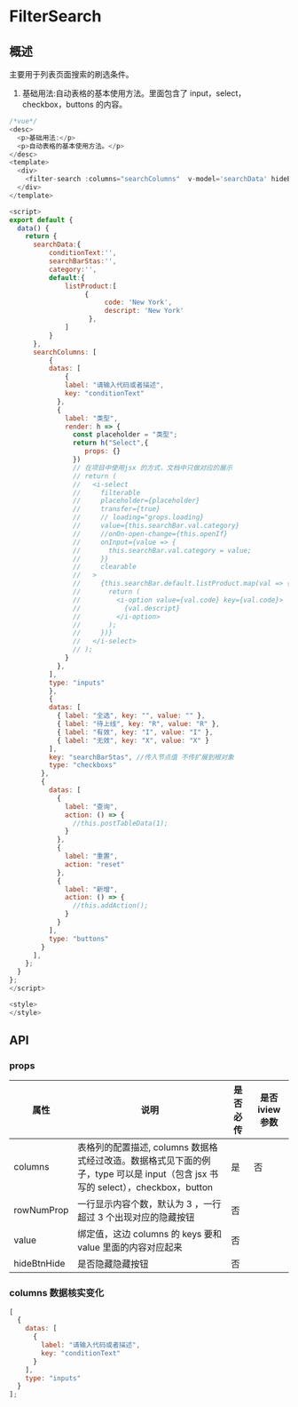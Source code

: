 # FilterSearch

## 概述

主要用于列表页面搜索的刷选条件。

1. 基础用法:自动表格的基本使用方法。里面包含了 input，select，checkbox，buttons 的内容。

```javascript
/*vue*/
<desc>
  <p>基础用法:</p>
  <p>自动表格的基本使用方法。</p>
</desc>
<template>
  <div>
    <filter-search :columns="searchColumns"  v-model='searchData' hideBtnHide="true"></filter-search>
  </div>
</template>

<script>
export default {
  data() {
    return {
      searchData:{
          conditionText:'',
          searchBarStas:'',
          category:'',
          default:{
              listProduct:[
                   {
                        code: 'New York',
                        descript: 'New York'
                    },
              ]
          }
      },
      searchColumns: [
          {
          datas: [
              {
              label: "请输入代码或者描述",
              key: "conditionText"
            },
            {
              label: "类型",
              render: h => {
                const placeholder = "类型";
                return h("Select",{
                   props: {}
                })
                // 在项目中使用jsx 的方式，文档中只做对应的展示
                // return (
                //   <i-select
                //     filterable
                //     placeholder={placeholder}
                //     transfer={true}
                //     // loading="grops.loading}
                //     value={this.searchBar.val.category}
                //     //onOn-open-change={this.openIf}
                //     onInput={value => {
                //       this.searchBar.val.category = value;
                //     }}
                //     clearable
                //   >
                //     {this.searchBar.default.listProduct.map(val => {
                //       return (
                //         <i-option value={val.code} key={val.code}>
                //           {val.descript}
                //         </i-option>
                //       );
                //     })}
                //   </i-select>
                // );
              }
            },
          ],
          type: "inputs"
          },
          {
          datas: [
            { label: "全选", key: "", value: "" },
            { label: "待上线", key: "R", value: "R" },
            { label: "有效", key: "I", value: "I" },
            { label: "无效", key: "X", value: "X" }
          ],
          key: "searchBarStas", //传入节点值 不传扩展到根对象
          type: "checkboxs"
        },
        {
          datas: [
            {
              label: "查询",
              action: () => {
                //this.postTableData(1);
              }
            },
            {
              label: "重置",
              action: "reset"
            },
            {
              label: "新增",
              action: () => {
                //this.addAction();
              }
            }
          ],
          type: "buttons"
        }
      ],
    };
  }
};
</script>

<style>
</style>
```

## API

### props

| 属性        | 说明                                                                                                                            | 是否必传 | 是否 iview 参数 |
| ----------- | ------------------------------------------------------------------------------------------------------------------------------- | -------- | --------------- |
| columns     | 表格列的配置描述, columns 数据格式经过改造。数据格式见下面的例子，type 可以是 input（包含 jsx 书写的 select），checkbox，button | 是       | 否              |
| rowNumProp  | 一行显示内容个数，默认为 3 ，一行超过 3 个出现对应的隐藏按钮                                                                    | 否       |
| value       | 绑定值，这边 columns 的 keys 要和 value 里面的内容对应起来                                                                      | 否       |
| hideBtnHide | 是否隐藏隐藏按钮                                                                                                                | 否       |

### columns 数据核实变化

```javascript
[
  {
    datas: [
      {
        label: "请输入代码或者描述",
        key: "conditionText"
      }
    ],
    type: "inputs"
  }
];
```
